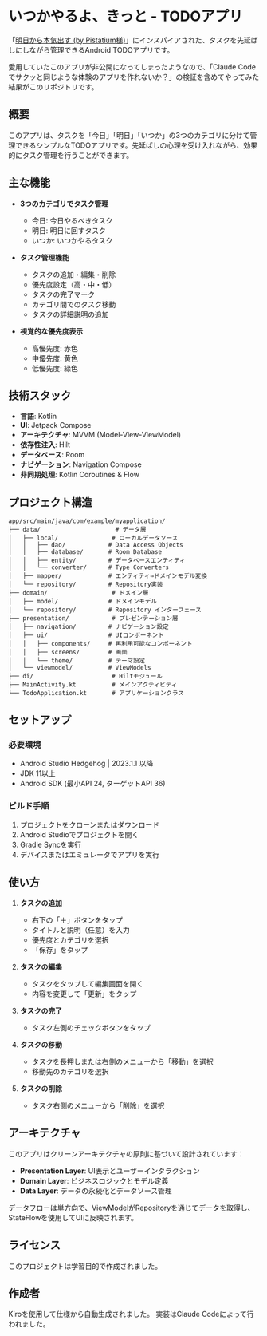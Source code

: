 # いつかやるよ、きっと - TODOアプリ

「[明日から本気出す (by Pistatium様)](https://www.amazon.co.jp/Pistatium-%E6%98%8E%E6%97%A5%E3%81%8B%E3%82%89%E6%9C%AC%E6%B0%97%E5%87%BA%E3%81%99/dp/B017UHX0LQ)」にインスパイアされた、タスクを先延ばしにしながら管理できるAndroid TODOアプリです。

愛用していたこのアプリが非公開になってしまったようなので、「Claude Codeでサクッと同じような体験のアプリを作れないか？」の検証を含めてやってみた結果がこのリポジトリです。

## 概要

このアプリは、タスクを「今日」「明日」「いつか」の3つのカテゴリに分けて管理できるシンプルなTODOアプリです。先延ばしの心理を受け入れながら、効果的にタスク管理を行うことができます。

## 主な機能

- **3つのカテゴリでタスク管理**
  - 今日: 今日やるべきタスク
  - 明日: 明日に回すタスク
  - いつか: いつかやるタスク

- **タスク管理機能**
  - タスクの追加・編集・削除
  - 優先度設定（高・中・低）
  - タスクの完了マーク
  - カテゴリ間でのタスク移動
  - タスクの詳細説明の追加

- **視覚的な優先度表示**
  - 高優先度: 赤色
  - 中優先度: 黄色
  - 低優先度: 緑色

## 技術スタック

- **言語**: Kotlin
- **UI**: Jetpack Compose
- **アーキテクチャ**: MVVM (Model-View-ViewModel)
- **依存性注入**: Hilt
- **データベース**: Room
- **ナビゲーション**: Navigation Compose
- **非同期処理**: Kotlin Coroutines & Flow

## プロジェクト構造

```
app/src/main/java/com/example/myapplication/
├── data/                     # データ層
│   ├── local/               # ローカルデータソース
│   │   ├── dao/            # Data Access Objects
│   │   ├── database/       # Room Database
│   │   ├── entity/         # データベースエンティティ
│   │   └── converter/      # Type Converters
│   ├── mapper/             # エンティティ⇔ドメインモデル変換
│   └── repository/         # Repository実装
├── domain/                  # ドメイン層
│   ├── model/              # ドメインモデル
│   └── repository/         # Repository インターフェース
├── presentation/            # プレゼンテーション層
│   ├── navigation/         # ナビゲーション設定
│   ├── ui/                 # UIコンポーネント
│   │   ├── components/     # 再利用可能なコンポーネント
│   │   ├── screens/        # 画面
│   │   └── theme/          # テーマ設定
│   └── viewmodel/          # ViewModels
├── di/                      # Hiltモジュール
├── MainActivity.kt          # メインアクティビティ
└── TodoApplication.kt       # アプリケーションクラス
```

## セットアップ

### 必要環境

- Android Studio Hedgehog | 2023.1.1 以降
- JDK 11以上
- Android SDK (最小API 24, ターゲットAPI 36)

### ビルド手順

1. プロジェクトをクローンまたはダウンロード
2. Android Studioでプロジェクトを開く
3. Gradle Syncを実行
4. デバイスまたはエミュレータでアプリを実行

## 使い方

1. **タスクの追加**
   - 右下の「＋」ボタンをタップ
   - タイトルと説明（任意）を入力
   - 優先度とカテゴリを選択
   - 「保存」をタップ

2. **タスクの編集**
   - タスクをタップして編集画面を開く
   - 内容を変更して「更新」をタップ

3. **タスクの完了**
   - タスク左側のチェックボタンをタップ

4. **タスクの移動**
   - タスクを長押しまたは右側のメニューから「移動」を選択
   - 移動先のカテゴリを選択

5. **タスクの削除**
   - タスク右側のメニューから「削除」を選択

## アーキテクチャ

このアプリはクリーンアーキテクチャの原則に基づいて設計されています：

- **Presentation Layer**: UI表示とユーザーインタラクション
- **Domain Layer**: ビジネスロジックとモデル定義
- **Data Layer**: データの永続化とデータソース管理

データフローは単方向で、ViewModelがRepositoryを通じてデータを取得し、StateFlowを使用してUIに反映されます。

## ライセンス

このプロジェクトは学習目的で作成されました。

## 作成者

Kiroを使用して仕様から自動生成されました。
実装はClaude Codeによって行われました。